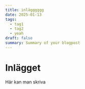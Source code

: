 ```yaml
---
title: inlägggggg
date: 2025-01-13
tags:
  - tag1
  - tag2
  - yeah
draft: false
summary: Summary of your blogpost
---
```


# Inlägget
Här kan man skriva

